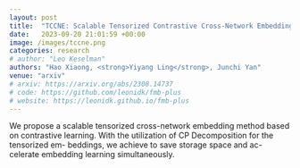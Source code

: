 ```yaml
---
layout: post
title:  "TCCNE: Scalable Tensorized Contrastive Cross-Network Embedding"
date:   2023-09-20 21:01:59 +00:00
image: /images/tccne.png
categories: research
# author: "Leo Keselman"
authors: "Hao Xiaong, <strong>Yiyang Ling</strong>, Junchi Yan"
venue: "arxiv"
# arxiv: https://arxiv.org/abs/2308.14737
# code: https://github.com/leonidk/fmb-plus
# website: https://leonidk.github.io/fmb-plus
---
```

We propose a scalable tensorized cross-network embedding method based on contrastive learning. With the utilization of CP Decomposition for the tensorized em- beddings, we achieve to save storage space and ac- celerate embedding learning simultaneously.